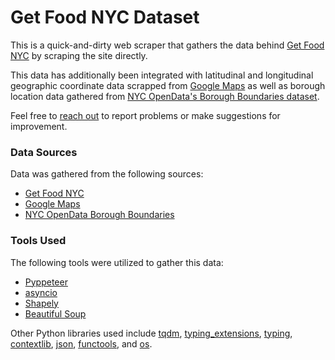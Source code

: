 # Get Food NYC Dataset

This is a quick-and-dirty web scraper that gathers the data behind [Get Food NYC](https://dsny.maps.arcgis.com/apps/webappviewer/index.html?id=35901167a9d84fb0a2e0672d344f176f) by scraping the site directly.

This data has additionally been integrated with latitudinal and longitudinal geographic coordinate data scrapped from [Google Maps](https://www.google.com/maps) as well as borough location data gathered from [NYC OpenData's Borough Boundaries dataset](https://data.cityofnewyork.us/City-Government/Borough-Boundaries/tqmj-j8zm).

Feel free to  [reach out](https://paul-tqh-nguyen.github.io/about/#contact)  to report problems or make suggestions for improvement.

### Data Sources

Data was gathered from the following sources:
- [Get Food NYC](https://dsny.maps.arcgis.com/apps/webappviewer/index.html?id=35901167a9d84fb0a2e0672d344f176f)
- [Google Maps](https://www.google.com/maps)
- [NYC OpenData Borough Boundaries](https://data.cityofnewyork.us/City-Government/Borough-Boundaries/tqmj-j8zm)

### Tools Used

The following tools were utilized to gather this data:

- [Pyppeteer](https://pyppeteer.github.io/pyppeteer/)
- [asyncio](https://docs.python.org/3/library/asyncio.html)
- [Shapely](https://shapely.readthedocs.io/en/latest/manual.html)
- [Beautiful Soup](https://www.crummy.com/software/BeautifulSoup/bs4/doc/)

Other Python libraries used include  [tqdm](https://github.com/tqdm/tqdm), [typing_extensions](https://github.com/python/typing/blob/master/typing_extensions/README.rst), [typing](https://github.com/python/typing), [contextlib](https://docs.python.org/3/library/contextlib.html), [json](https://docs.python.org/3/library/json.html), [functools](https://docs.python.org/3/library/functools.html), and [os](https://docs.python.org/3/library/os.html).